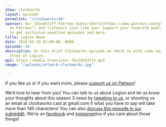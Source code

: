 ```yaml
---
show: clockworks
layout: episode
permalink: "/clockworks/48"
sponsor: Our [Goodstuff Patreon Subscribers](https://www.patreon.com/goodstuff "Goodstuff
  on Patreon") and listeners just like you! Support your favorite podcasts directly
  to get exclusive unedited episodes and more.
title: Legion News
date: 2019-02-18 02:00:00 -0800
episode: 48
description: On this brief Clockworks episode we check in with some news about season
  three of Legion.
mp3: https://media.transistor.fm/202b3715.mp3
image: "/uploads/artwork-clockworks.jpg"

---
```

If you like us or if you want more, please [support us on Patreon](https://www.patreon.com/clockworkscast)!  
  
We’d love to hear from you! You can talk to us about Legion and let us know your thoughts about this season 3 news by [tweeting to us](http://www.twitter.com/clockworkscast), or shooting us an email at clockworks cast at gmail.com if what you have to say will take more than 140 characters! You can also [discuss this episode in our subreddit](https://www.reddit.com/r/Goodstuff_fm/). We’re on [facebook](http://facebook.com/clockworkscast) and [instagram](https://www.instagram.com/clockworkscast)too if you care about those things!